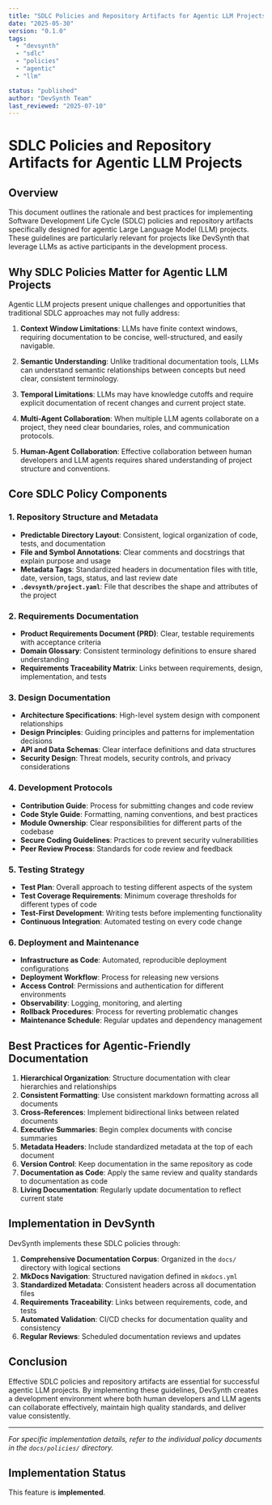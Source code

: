 ```yaml
---
title: "SDLC Policies and Repository Artifacts for Agentic LLM Projects"
date: "2025-05-30"
version: "0.1.0"
tags:
  - "devsynth"
  - "sdlc"
  - "policies"
  - "agentic"
  - "llm"

status: "published"
author: "DevSynth Team"
last_reviewed: "2025-07-10"
---
```


# SDLC Policies and Repository Artifacts for Agentic LLM Projects

## Overview

This document outlines the rationale and best practices for implementing Software Development Life Cycle (SDLC) policies and repository artifacts specifically designed for agentic Large Language Model (LLM) projects. These guidelines are particularly relevant for projects like DevSynth that leverage LLMs as active participants in the development process.

## Why SDLC Policies Matter for Agentic LLM Projects

Agentic LLM projects present unique challenges and opportunities that traditional SDLC approaches may not fully address:

1. **Context Window Limitations**: LLMs have finite context windows, requiring documentation to be concise, well-structured, and easily navigable.

2. **Semantic Understanding**: Unlike traditional documentation tools, LLMs can understand semantic relationships between concepts but need clear, consistent terminology.

3. **Temporal Limitations**: LLMs may have knowledge cutoffs and require explicit documentation of recent changes and current project state.

4. **Multi-Agent Collaboration**: When multiple LLM agents collaborate on a project, they need clear boundaries, roles, and communication protocols.

5. **Human-Agent Collaboration**: Effective collaboration between human developers and LLM agents requires shared understanding of project structure and conventions.


## Core SDLC Policy Components

### 1. Repository Structure and Metadata

- **Predictable Directory Layout**: Consistent, logical organization of code, tests, and documentation
- **File and Symbol Annotations**: Clear comments and docstrings that explain purpose and usage
- **Metadata Tags**: Standardized headers in documentation files with title, date, version, tags, status, and last review date
- **`.devsynth/project.yaml`**: File that describes the shape and attributes of the project


### 2. Requirements Documentation

- **Product Requirements Document (PRD)**: Clear, testable requirements with acceptance criteria
- **Domain Glossary**: Consistent terminology definitions to ensure shared understanding
- **Requirements Traceability Matrix**: Links between requirements, design, implementation, and tests


### 3. Design Documentation

- **Architecture Specifications**: High-level system design with component relationships
- **Design Principles**: Guiding principles and patterns for implementation decisions
- **API and Data Schemas**: Clear interface definitions and data structures
- **Security Design**: Threat models, security controls, and privacy considerations


### 4. Development Protocols

- **Contribution Guide**: Process for submitting changes and code review
- **Code Style Guide**: Formatting, naming conventions, and best practices
- **Module Ownership**: Clear responsibilities for different parts of the codebase
- **Secure Coding Guidelines**: Practices to prevent security vulnerabilities
- **Peer Review Process**: Standards for code review and feedback


### 5. Testing Strategy

- **Test Plan**: Overall approach to testing different aspects of the system
- **Test Coverage Requirements**: Minimum coverage thresholds for different types of code
- **Test-First Development**: Writing tests before implementing functionality
- **Continuous Integration**: Automated testing on every code change


### 6. Deployment and Maintenance

- **Infrastructure as Code**: Automated, reproducible deployment configurations
- **Deployment Workflow**: Process for releasing new versions
- **Access Control**: Permissions and authentication for different environments
- **Observability**: Logging, monitoring, and alerting
- **Rollback Procedures**: Process for reverting problematic changes
- **Maintenance Schedule**: Regular updates and dependency management


## Best Practices for Agentic-Friendly Documentation

1. **Hierarchical Organization**: Structure documentation with clear hierarchies and relationships
2. **Consistent Formatting**: Use consistent markdown formatting across all documents
3. **Cross-References**: Implement bidirectional links between related documents
4. **Executive Summaries**: Begin complex documents with concise summaries
5. **Metadata Headers**: Include standardized metadata at the top of each document
6. **Version Control**: Keep documentation in the same repository as code
7. **Documentation as Code**: Apply the same review and quality standards to documentation as code
8. **Living Documentation**: Regularly update documentation to reflect current state


## Implementation in DevSynth

DevSynth implements these SDLC policies through:

1. **Comprehensive Documentation Corpus**: Organized in the `docs/` directory with logical sections
2. **MkDocs Navigation**: Structured navigation defined in `mkdocs.yml`
3. **Standardized Metadata**: Consistent headers across all documentation files
4. **Requirements Traceability**: Links between requirements, code, and tests
5. **Automated Validation**: CI/CD checks for documentation quality and consistency
6. **Regular Reviews**: Scheduled documentation reviews and updates


## Conclusion

Effective SDLC policies and repository artifacts are essential for successful agentic LLM projects. By implementing these guidelines, DevSynth creates a development environment where both human developers and LLM agents can collaborate effectively, maintain high quality standards, and deliver value consistently.

---

_For specific implementation details, refer to the individual policy documents in the `docs/policies/` directory._
## Implementation Status

This feature is **implemented**.
